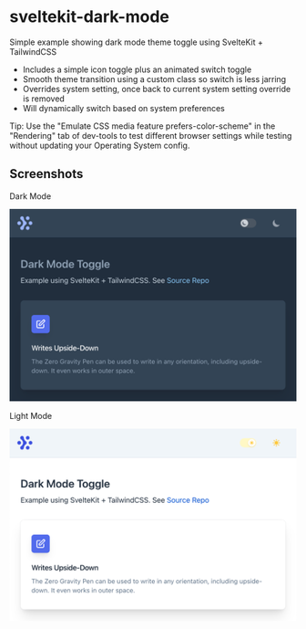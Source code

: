 # sveltekit-dark-mode

Simple example showing dark mode theme toggle using SvelteKit + TailwindCSS

* Includes a simple icon toggle plus an animated switch toggle
* Smooth theme transition using a custom class so switch is less jarring
* Overrides system setting, once back to current system setting override is removed
* Will dynamically switch based on system preferences

Tip: Use the "Emulate CSS media feature prefers-color-scheme" in the "Rendering" tab of dev-tools to test different browser settings while testing without updating your Operating System config.

## Screenshots

Dark Mode

![dark mode](https://github.com/CaptainCodeman/sveltekit-dark-mode/blob/master/static/dark.png?raw=true)

Light Mode

![light mode](https://github.com/CaptainCodeman/sveltekit-dark-mode/blob/master/static/light.png?raw=true)
